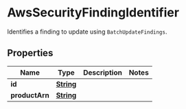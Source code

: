 

# AwsSecurityFindingIdentifier

Identifies a finding to update using <code>BatchUpdateFindings</code>.

## Properties

| Name | Type | Description | Notes |
|------------ | ------------- | ------------- | -------------|
|**id** | [**String**](String.md) |  |  |
|**productArn** | [**String**](String.md) |  |  |




